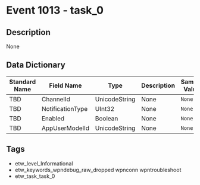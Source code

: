 # Event 1013 - task_0

## Description
None

## Data Dictionary
|Standard Name|Field Name|Type|Description|Sample Value|
|---|---|---|---|---|
|TBD|ChannelId|UnicodeString|None|`None`|
|TBD|NotificationType|UInt32|None|`None`|
|TBD|Enabled|Boolean|None|`None`|
|TBD|AppUserModelId|UnicodeString|None|`None`|

## Tags
* etw_level_Informational
* etw_keywords_wpndebug_raw_dropped wpnconn wpntroubleshoot
* etw_task_task_0